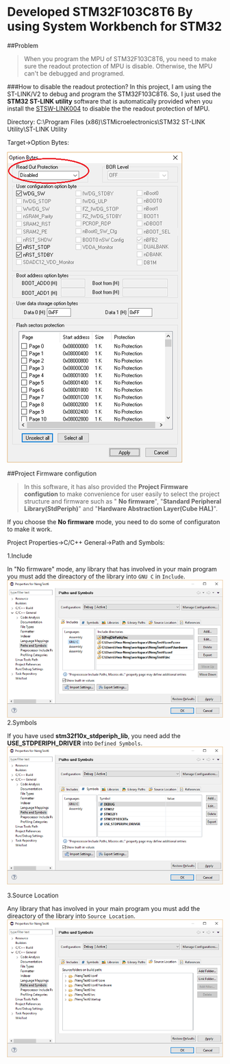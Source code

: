 # Developed STM32F103C8T6 By using System Workbench for STM32

##Problem 

>When you program the MPU of STM32F103C8T6, you need to make sure the readout protection of MPU is disable. Otherwise, the MPU can't be  debugged and programed. 

###How to disable the readout protection?
In this project, I am using the ST-LINK/V2 to debug and program the STM32F103C8T6. So, I just used the **STM32 ST-LINK utility** software that is automatically provided when you install the [STSW-LINK004](http://www.st.com/content/st_com/en/products/embedded-software/development-tool-software/stsw-link004.html) to disable the the readout protection of MPU.

Directory: C:\Program Files (x86)\STMicroelectronics\STM32 ST-LINK Utility\ST-LINK Utility

Target->Option Bytes:

![Alt text](https://github.com/Twinkle0613/BlinkLED_AC6_OpenSTM32_IDE/blob/master/Image/OptionBytes.png "OptionBytes")

##Project Firmware configution

>In this software, it has also provided the **Project Firmware configution** to make convenience for user easily to select the project structure and firmware such as " **No firmware**", "**Standard Peripheral Library(StdPeriph)**" and "**Hardware Abstraction Layer(Cube HAL)**".  

If you choose the **No firmware** mode, you need to do some of configuraton to make it work.

Project Properties->C/C++ General->Path and Symbols:

1.Include

In "No firmware" mode, any library that has involved in your main program you must add the direactory of the library into `GNU C` in  `Include`.
![Alt text](https://github.com/Twinkle0613/BlinkLED_AC6_OpenSTM32_IDE/blob/master/Image/Includes.png "Includes")
2.Symbols

If you have used **stm32f10x_stdperiph_lib**, you need add the **USE_STDPERIPH_DRIVER** into `Defined Symbols`. 
![Alt text](https://github.com/Twinkle0613/BlinkLED_AC6_OpenSTM32_IDE/blob/master/Image/Symbols.png "Symbols")


3.Source Location

 Any library that has involved in your main program you must add the direactory of the library into  `Source Location`.
![Alt text](https://github.com/Twinkle0613/BlinkLED_AC6_OpenSTM32_IDE/blob/master/Image/Source%20Location.png "Source Location")

